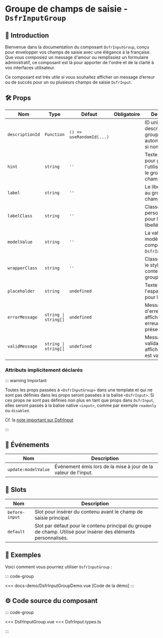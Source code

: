 # Groupe de champs de saisie - `DsfrInputGroup`

## 🌟 Introduction

Bienvenue dans la documentation du composant `DsfrInputGroup`, conçu pour envelopper vos champs de saisie avec une élégance à la française. Que vous composiez un message d'amour ou remplissiez un formulaire administratif, ce composant est là pour apporter de l'ordre et de la clarté à vos interfaces utilisateur.

Ce composant est très utile si vous souhaitez afficher un message d’erreur ou de succès pour un ou plusieurs champs de saisie `DsfrInput`.

## 🛠️ Props

| Nom             | Type        | Défaut                  | Obligatoire   | Description                                                   |
|-----------------|-------------|-------------------------|---------------|---------------------------------------------------------------|
| `descriptionId` | `Function`           | `() => useRandomId(...)`|               | ID unique pour la description du groupe, généré automatiquement si non spécifié. |
| `hint`          | `string`             | `''`                    |               | Texte d'indice pour guider l'utilisateur dans le groupe de champs. |
| `label`         | `string`             | `''`                    |               | Le libellé associé au groupe de champs.                       |
| `labelClass`    | `string`             | `''`                    |               | Classe CSS personnalisée pour le style du libellé.            |
| `modelValue`    | `string`             | `''`                    |               | La valeur liée au modèle du composant `DsfrInput`.            |
| `wrapperClass`  | `string`             | `''`                    |               | Classe CSS pour le style du conteneur du groupe.              |
| `placeholder`   | `string`             | `undefined`             |               | Texte de l'espace réservé pour l'input.                       |
| `errorMessage`  | `string \| string[]` | `undefined`             |               | Message(s) d'erreur à afficher si une erreur est présente.       |
| `validMessage`  | `string \| string[]` | `undefined`             |               | Message(s) de validation à afficher si l'input est valide.       |

### Attributs implicitement déclarés

::: warning Important

Toutes les props passées à `<DsfrInputGroup>` dans une template et qui ne sont pas définies dans les props seront passées à la balise `<DsfrInput>`. Si ces props ne sont pas définies non plus en tant que props dans `DsfrInput`, elles seront passés à la balise native `<input>`, comme par exemple `readonly` ou `disabled`.

Cf. la [note important sur DsfrInput](./DsfrInput.md#attributs-implicitement-declares)

:::

## 📡 Événements

| Nom                 | Description                                                                  |
|---------------------|------------------------------------------------------------------------------|
| `update:modelValue` | Événement émis lors de la mise à jour de la valeur de l'input.               |

## 🧩 Slots

| Nom             | Description                                                                                       |
|-----------------|---------------------------------------------------------------------------------------------------|
| `before-input`  | Slot pour insérer du contenu avant le champ de saisie principal.                                  |
| `default`       | Slot par défaut pour le contenu principal du groupe de champ. Utilisé pour insérer des éléments personnalisés. |

## 📝 Exemples

Voici comment vous pourriez utiliser `DsfrInputGroup` :

::: code-group
<Story data-title="Démo" minH="800px">
  <DsfrInputGroupDemo />
</Story>

<<< docs-demo/DsfrInputGroupDemo.vue [Code de la démo]
:::

## ⚙️ Code source du composant

::: code-group

<<< DsfrInputGroup.vue
<<< DsfrInput.types.ts

:::

<script setup>
import DsfrInputGroupDemo from './docs-demo/DsfrInputGroupDemo.vue'
</script>

